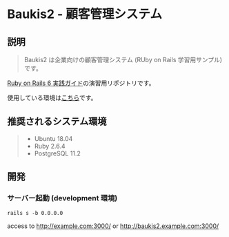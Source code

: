 # Baukis2 - 顧客管理システム

## 説明

> Baukis2 は企業向けの顧客管理システム (RUby on Rails 学習用サンプル)です。

[Ruby on Rails 6 実践ガイド](https://www.amazon.co.jp/Ruby-Rails-%E5%AE%9F%E8%B7%B5%E3%82%AC%E3%82%A4%E3%83%89-impress-gear/dp/4295008052/ref=sr_1_1_sspa?__mk_ja_JP=%E3%82%AB%E3%82%BF%E3%82%AB%E3%83%8A&crid=3R7JKWLRYRC09&keywords=%E5%AE%9F%E8%B7%B5Ruby+on+Rails&qid=1646457247&s=digital-text&sprefix=%E5%AE%9F%E8%B7%B5ruby+on+rails%2Cdigital-text%2C152&sr=1-1-spons&psc=1&spLa=ZW5jcnlwdGVkUXVhbGlmaWVyPUEzQ0M3UUhZMUY4QTVHJmVuY3J5cHRlZElkPUEwOTMzNDc3MUdQSkI2RU9QMEtaTiZlbmNyeXB0ZWRBZElkPUEyVzRZM0kzSTROWUpNJndpZGdldE5hbWU9c3BfYXRmJmFjdGlvbj1jbGlja1JlZGlyZWN0JmRvTm90TG9nQ2xpY2s9dHJ1ZQ==)の演習用リポジトリです。

使用している環境は[こちら](https://github.com/oiax/rails6-compose)です。

## 推奨されるシステム環境

> - Ubuntu 18.04
> - Ruby 2.6.4
> - PostgreSQL 11.2

## 開発

### サーバー起動 (development 環境)

`rails s -b 0.0.0.0`

access to
http://example.com:3000/ or http://baukis2.example.com:3000/
